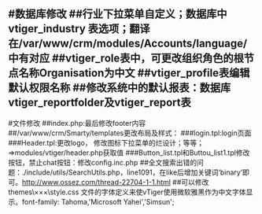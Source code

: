 ﻿#数据库修改
##行业下拉菜单自定义；数据库中 vtiger_industry 表选项；翻译在/var/www/crm/modules/Accounts/language/中有对应
##vtiger_role表中，可更改组织角色的根节点名称Organisation为中文
##vtiger_profile表编辑默认权限名称
##修改系统中的默认报表：数据库vtiger_reportfolder及vtiger_report表
--------------------------
#文件修改
##index.php:最后修改footer内容
##/var/www/crm/Smarty/templates更改布局及样式：
###login.tpl:login页面
###Header.tpl:更改logo， 修改图标下拉菜单的烂设计；等等；=>modules/vtiger/header.php获取值 
###Button_list.tpl和Buttou_list1.tpl修改按钮，禁止chat按钮：修改config.inc.php
##全文搜索出错的问题：./include/utils/SearchUtils.php，line1091，在like后增加关键词‘binary’即可。http://www.ossez.com/thread-22704-1-1.html
##可以修改 themes\×××\style.css 文件的字体定义来使vTiger使用微软雅黑作为中文字体显示。font-family: Tahoma,'Microsoft Yahei','Simsun';




